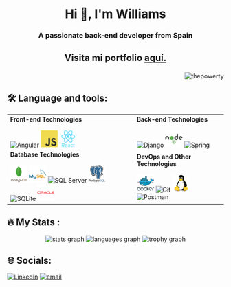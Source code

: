<h1 align="center">Hi 👋, I'm Williams</h1>
<h3 align="center">A passionate back-end developer from Spain</h3>

<h2 align="center">
    
Visita mi portfolio <a href="https://thepowerty.github.io/portfolio-react/" target="_blank">aquí.</a>
</h2>

<p align="right"> <img src="https://komarev.com/ghpvc/?username=thepowerty&label=Profile%20views&color=0e75b6&style=flat" alt="thepowerty" /> </p>

## 🛠 Language and tools:
<table align="center">
    <tr>
        <td>
            <strong>Front-end Technologies</strong><br><br>
            <img src="https://angular.io/assets/images/logos/angular/angular.svg" alt="Angular" width="40" height="40"/>
            <img src="https://raw.githubusercontent.com/devicons/devicon/master/icons/javascript/javascript-original.svg" alt="JavaScript" width="40" height="40"/>
            <img src="https://raw.githubusercontent.com/devicons/devicon/master/icons/react/react-original-wordmark.svg" alt="React" width="40" height="40"/>
        </td>
        <td>
            <strong>Back-end Technologies</strong><br><br>
            <img src="https://cdn.worldvectorlogo.com/logos/django.svg" alt="Django" width="40" height="40"/>
            <img src="https://raw.githubusercontent.com/devicons/devicon/master/icons/nodejs/nodejs-original-wordmark.svg" alt="Node.js" width="40" height="40"/>
            <img src="https://www.vectorlogo.zone/logos/springio/springio-icon.svg" alt="Spring" width="40" height="40"/>
        </td>
    </tr>
    <tr>
        <td>
            <strong>Database Technologies</strong><br><br>
            <img src="https://raw.githubusercontent.com/devicons/devicon/master/icons/mongodb/mongodb-original-wordmark.svg" alt="MongoDB" width="40" height="40"/>
            <img src="https://raw.githubusercontent.com/devicons/devicon/master/icons/mysql/mysql-original-wordmark.svg" alt="MySQL" width="40" height="40"/>
            <img src="https://www.svgrepo.com/show/303229/microsoft-sql-server-logo.svg" alt="SQL Server" width="40" height="40"/>
            <img src="https://raw.githubusercontent.com/devicons/devicon/master/icons/postgresql/postgresql-original-wordmark.svg" alt="PostgreSQL" width="40" height="40"/>
            <img src="https://www.vectorlogo.zone/logos/sqlite/sqlite-icon.svg" alt="SQLite" width="40" height="40"/>
            <img src="https://raw.githubusercontent.com/devicons/devicon/master/icons/oracle/oracle-original.svg" alt="Oracle" width="40" height="40"/>
        </td>
        <td>
            <strong>DevOps and Other Technologies</strong><br><br>
            <img src="https://raw.githubusercontent.com/devicons/devicon/master/icons/docker/docker-original-wordmark.svg" alt="Docker" width="40" height="40"/>
            <img src="https://www.vectorlogo.zone/logos/git-scm/git-scm-icon.svg" alt="Git" width="40" height="40"/>
            <img src="https://raw.githubusercontent.com/devicons/devicon/master/icons/linux/linux-original.svg" alt="Linux" width="40" height="40"/>
            <img src="https://www.vectorlogo.zone/logos/getpostman/getpostman-icon.svg" alt="Postman" width="40" height="40"/>
        </td>
    </tr>
</table>

## 🔥   My Stats :

<div align="center">
  <img src="https://github-readme-stats.vercel.app/api?username=thepowerty&hide_title=false&hide_rank=false&show_icons=true&include_all_commits=true&count_private=true&disable_animations=false&theme=dracula&locale=en&hide_border=false&order=1" height="150" alt="stats graph"  />
  <img src="https://github-readme-stats.vercel.app/api/top-langs?username=thepowerty&locale=en&hide_title=false&layout=compact&card_width=320&langs_count=5&theme=dracula&hide_border=false&order=2" height="150" alt="languages graph"  />
  <img src="https://github-profile-trophy.vercel.app?username=thepowerty&theme=darkhub&column=-1&row=1&margin-w=8&margin-h=8&no-bg=false&no-frame=false&order=4" height="150" alt="trophy graph"  />
</div>

## 🌐 Socials:
[![LinkedIn](https://img.shields.io/badge/LinkedIn-%230077B5.svg?logo=linkedin&logoColor=white)](https://linkedin.com/in/Williams-Infanzón-Fernández) [![email](https://img.shields.io/badge/Email-D14836?logo=gmail&logoColor=white)](mailto:w.infanzon.98@gmail.com)
